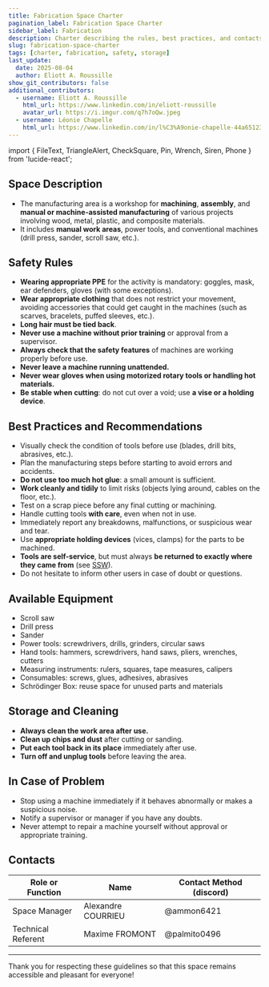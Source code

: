 ```yaml
---
title: Fabrication Space Charter
pagination_label: Fabrication Space Charter
sidebar_label: Fabrication
description: Charter describing the rules, best practices, and contacts for the DeVinci Fablab fabrication space.
slug: fabrication-space-charter
tags: [charter, fabrication, safety, storage]
last_update:
  date: 2025-08-04
  author: Eliott A. Roussille
show_git_contributors: false
additional_contributors:
  - username: Eliott A. Roussille
    html_url: https://www.linkedin.com/in/eliott-roussille
    avatar_url: https://i.imgur.com/q7h7oQw.jpeg
  - username: Léonie Chapelle
    html_url: https://www.linkedin.com/in/l%C3%A9onie-chapelle-44a651234/
---
```


import { FileText, TriangleAlert, CheckSquare, Pin, Wrench, Siren, Phone } from 'lucide-react';

## <FileText /> Space Description

- The manufacturing area is a workshop for **machining**, **assembly**, and **manual or machine-assisted manufacturing** of various projects involving wood, metal, plastic, and composite materials.
- It includes **manual work areas**, power tools, and conventional machines (drill press, sander, scroll saw, etc.).

## <TriangleAlert /> Safety Rules

- **Wearing appropriate PPE** for the activity is mandatory: goggles, mask, ear defenders, gloves (with some exceptions).
- **Wear appropriate clothing** that does not restrict your movement, avoiding accessories that could get caught in the machines (such as scarves, bracelets, puffed sleeves, etc.).
- **Long hair must be tied back**.
- **Never use a machine without prior training** or approval from a supervisor.
- **Always check that the safety features** of machines are working properly before use.
- **Never leave a machine running unattended.**
- **Never wear gloves when using motorized rotary tools or handling hot materials.**
- **Be stable when cutting**: do not cut over a void; use **a vise or a holding device**.

## <CheckSquare /> Best Practices and Recommendations

- Visually check the condition of tools before use (blades, drill bits, abrasives, etc.).
- Plan the manufacturing steps before starting to avoid errors and accidents.
- **Do not use too much hot glue**: a small amount is sufficient.
- **Work cleanly and tidily** to limit risks (objects lying around, cables on the floor, etc.).
- Test on a scrap piece before any final cutting or machining.
- Handle cutting tools **with care**, even when not in use.
- Immediately report any breakdowns, malfunctions, or suspicious wear and tear.
- Use **appropriate holding devices** (vices, clamps) for the parts to be machined.
- **Tools are self-service**, but must always **be returned to exactly where they came from** (see [SSW](../srg.md)).
- Do not hesitate to inform other users in case of doubt or questions.

## <Wrench /> Available Equipment

- Scroll saw
- Drill press
- Sander
- Power tools: screwdrivers, drills, grinders, circular saws
- Hand tools: hammers, screwdrivers, hand saws, pliers, wrenches, cutters
- Measuring instruments: rulers, squares, tape measures, calipers
- Consumables: screws, glues, adhesives, abrasives
- Schrödinger Box: reuse space for unused parts and materials

## <Pin /> Storage and Cleaning

- **Always clean the work area after use.**
- **Clean up chips and dust** after cutting or sanding.
- **Put each tool back in its place** immediately after use.
- **Turn off and unplug tools** before leaving the area.

## <Siren /> In Case of Problem

- Stop using a machine immediately if it behaves abnormally or makes a suspicious noise.
- Notify a supervisor or manager if you have any doubts.
- Never attempt to repair a machine yourself without approval or appropriate training.

## <Phone /> Contacts

| Role or Function   | Name               | Contact Method (discord) |
| ------------------ | ------------------ | ------------------------ |
| Space Manager      | Alexandre COURRIEU | @ammon6421               |
| Technical Referent | Maxime FROMONT     | @palmito0496             |

---

Thank you for respecting these guidelines so that this space remains accessible and pleasant for everyone!

